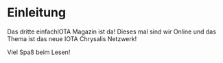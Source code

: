 <!--
---article_info
title: Was ist Chrysalis?
author: [huhn]
reviews: [reviewer_1, reviewer_2]
---
-->

# Einleitung

Das dritte einfachIOTA Magazin ist da! Dieses mal sind wir Online und das Thema ist das neue IOTA Chrysalis Netzwerk!

Viel Spaß beim Lesen!
